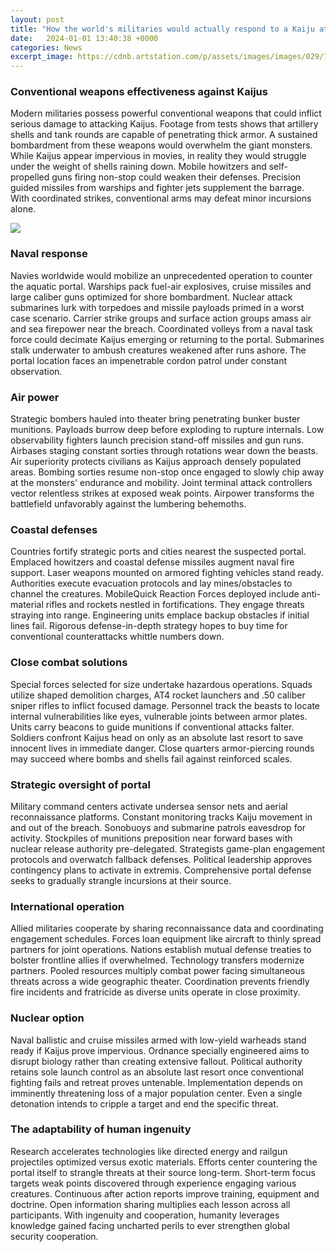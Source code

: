 ```yaml
---
layout: post
title: "How the world's militaries would actually respond to a Kaiju attack"
date:   2024-01-01 13:40:38 +0000
categories: News
excerpt_image: https://cdnb.artstation.com/p/assets/images/images/029/111/393/large/jonathan-hernandez-kaiju-keyart.jpg?1596489686
---
```

### Conventional weapons effectiveness against Kaijus
Modern militaries possess powerful conventional weapons that could inflict serious damage to attacking Kaijus. Footage from tests shows that artillery shells and tank rounds are capable of penetrating thick armor. A sustained bombardment from these weapons would overwhelm the giant monsters. While Kaijus appear impervious in movies, in reality they would struggle under the weight of shells raining down. Mobile howitzers and self-propelled guns firing non-stop could weaken their defenses. Precision guided missiles from warships and fighter jets supplement the barrage. With coordinated strikes, conventional arms may defeat minor incursions alone.


![](https://cdnb.artstation.com/p/assets/images/images/029/111/393/large/jonathan-hernandez-kaiju-keyart.jpg?1596489686)
### Naval response  
Navies worldwide would mobilize an unprecedented operation to counter the aquatic portal. Warships pack fuel-air explosives, cruise missiles and large caliber guns optimized for shore bombardment. Nuclear attack submarines lurk with torpedoes and missile payloads primed in a worst case scenario. Carrier strike groups and surface action groups amass air and sea firepower near the breach. Coordinated volleys from a naval task force could decimate Kaijus emerging or returning to the portal. Submarines stalk underwater to ambush creatures weakened after runs ashore. The portal location faces an impenetrable cordon patrol under constant observation.

### Air power
Strategic bombers hauled into theater bring penetrating bunker buster munitions. Payloads burrow deep before exploding to rupture internals. Low observability fighters launch precision stand-off missiles and gun runs. Airbases staging constant sorties through rotations wear down the beasts. Air superiority protects civilians as Kaijus approach densely populated areas. Bombing sorties resume non-stop once engaged to slowly chip away at the monsters' endurance and mobility. Joint terminal attack controllers vector relentless strikes at exposed weak points. Airpower transforms the battlefield unfavorably against the lumbering behemoths. 

### Coastal defenses
Countries fortify strategic ports and cities nearest the suspected portal. Emplaced howitzers and coastal defense missiles augment naval fire support. Laser weapons mounted on armored fighting vehicles stand ready. Authorities execute evacuation protocols and lay mines/obstacles to channel the creatures. MobileQuick Reaction Forces deployed include anti-material rifles and rockets nestled in fortifications. They engage threats straying into range. Engineering units emplace backup obstacles if initial lines fail. Rigorous defense-in-depth strategy hopes to buy time for conventional counterattacks whittle numbers down.

### Close combat solutions
Special forces selected for size undertake hazardous operations. Squads utilize shaped demolition charges, AT4 rocket launchers and .50 caliber sniper rifles to inflict focused damage. Personnel track the beasts to locate internal vulnerabilities like eyes, vulnerable joints between armor plates. Units carry beacons to guide munitions if conventional attacks falter. Soldiers confront Kaijus head on only as an absolute last resort to save innocent lives in immediate danger. Close quarters armor-piercing rounds may succeed where bombs and shells fail against reinforced scales.

### Strategic oversight of portal
Military command centers activate undersea sensor nets and aerial reconnaissance platforms. Constant monitoring tracks Kaiju movement in and out of the breach. Sonobuoys and submarine patrols eavesdrop for activity. Stockpiles of munitions preposition near forward bases with nuclear release authority pre-delegated. Strategists game-plan engagement protocols and overwatch fallback defenses. Political leadership approves contingency plans to activate in extremis. Comprehensive portal defense seeks to gradually strangle incursions at their source.

### International operation
Allied militaries cooperate by sharing reconnaissance data and coordinating engagement schedules. Forces loan equipment like aircraft to thinly spread partners for joint operations. Nations establish mutual defense treaties to bolster frontline allies if overwhelmed. Technology transfers modernize partners. Pooled resources multiply combat power facing simultaneous threats across a wide geographic theater. Coordination prevents friendly fire incidents and fratricide as diverse units operate in close proximity.

### Nuclear option 
Naval ballistic and cruise missiles armed with low-yield warheads stand ready if Kaijus prove impervious. Ordnance specially engineered aims to disrupt biology rather than creating extensive fallout. Political authority retains sole launch control as an absolute last resort once conventional fighting fails and retreat proves untenable. Implementation depends on imminently threatening loss of a major population center. Even a single detonation intends to cripple a target and end the specific threat.

### The adaptability of human ingenuity
Research accelerates technologies like directed energy and railgun projectiles optimized versus exotic materials. Efforts center countering the portal itself to strangle threats at their source long-term. Short-term focus targets weak points discovered through experience engaging various creatures. Continuous after action reports improve training, equipment and doctrine. Open information sharing multiplies each lesson across all participants. With ingenuity and cooperation, humanity leverages knowledge gained facing uncharted perils to ever strengthen global security cooperation.